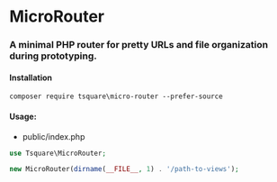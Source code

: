 # MicroRouter

### A minimal PHP router for pretty URLs and file organization during prototyping.

#### Installation

    composer require tsquare\micro-router --prefer-source

#### Usage:

- public/index.php

```php
use Tsquare\MicroRouter;

new MicroRouter(dirname(__FILE__, 1) . '/path-to-views');
```
